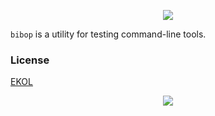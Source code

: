 <p align="center"><img src="https://gh.kaos.io/bibop.svg"/></p>

`bibop` is a utility for testing command-line tools.

### License

[EKOL](https://essentialkaos.com/ekol)

<p align="center"><a href="https://essentialkaos.com"><img src="https://gh.kaos.io/ekgh.svg"/></a></p>
